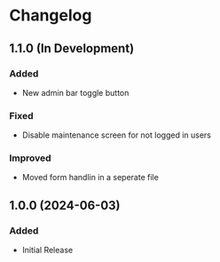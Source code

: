# Changelog

## 1.1.0 (In Development)

### Added

- New admin bar toggle button

### Fixed

- Disable maintenance screen for not logged in users

### Improved

- Moved form handlin in a seperate file

## 1.0.0 (2024-06-03)

### Added

- Initial Release
